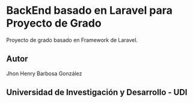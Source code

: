 # BackEnd basado en Laravel para Proyecto de Grado

Proyecto de grado basado en Framework de Laravel.

## Autor

Jhon Henry Barbosa González

## Universidad de Investigación y Desarrollo - UDI
